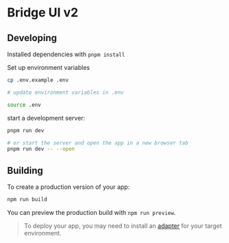 # Bridge UI v2

## Developing

Installed dependencies with `pnpm install`

Set up environment variables

```bash
cp .env.example .env

# update environment variables in .env

source .env
```

start a development server:

```bash
pnpm run dev

# or start the server and open the app in a new browser tab
pnpm run dev -- --open
```

## Building

To create a production version of your app:

```bash
npm run build
```

You can preview the production build with `npm run preview`.

> To deploy your app, you may need to install an [adapter](https://kit.svelte.dev/docs/adapters) for your target environment.
